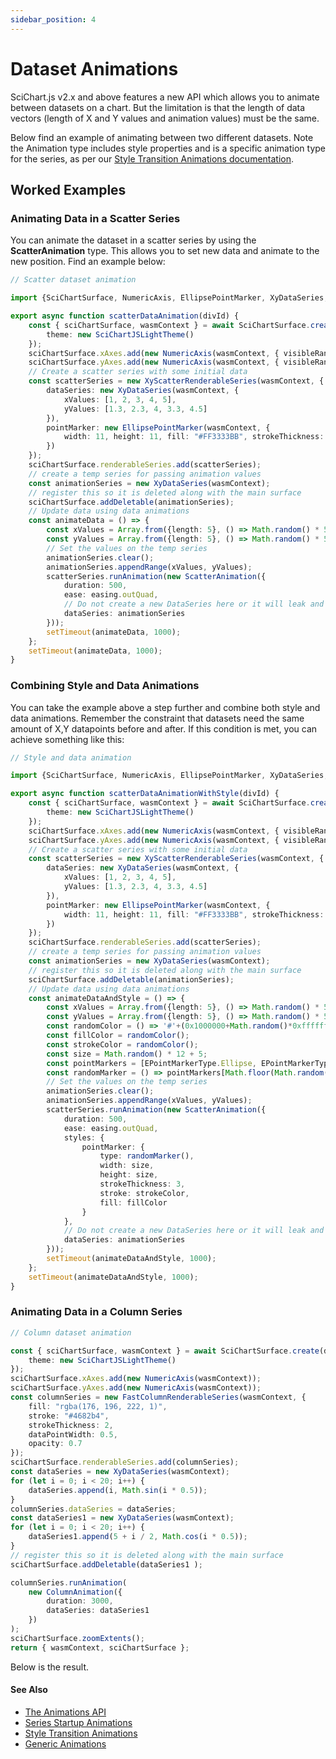 ```yaml
---
sidebar_position: 4
---
```


# Dataset Animations

SciChart.js v2.x and above features a new API which allows you to animate between datasets on a chart. But the limitation is that the length of data vectors (length of X and Y values and animation values) must be the same.

Below find an example of animating between two different datasets. Note the Animation type includes style properties and is a specific animation type for the series, as per our [Style Transition Animations documentation](/docs/2d-charts/animations-api/style-transition-animations).

## Worked Examples

### Animating Data in a Scatter Series

You can animate the dataset in a scatter series by using the **ScatterAnimation** type. This allows you to set new data and animate to the new position. Find an example below:

```ts
// Scatter dataset animation

import {SciChartSurface, NumericAxis, EllipsePointMarker, XyDataSeries, NumberRange, XyScatterRenderableSeries, SciChartJSLightTheme, ScatterAnimation, easing} from "scichart";

export async function scatterDataAnimation(divId) {
    const { sciChartSurface, wasmContext } = await SciChartSurface.create(divId, {
        theme: new SciChartJSLightTheme()
    });
    sciChartSurface.xAxes.add(new NumericAxis(wasmContext, { visibleRange: new NumberRange(0, 5) }));
    sciChartSurface.yAxes.add(new NumericAxis(wasmContext, { visibleRange: new NumberRange(0, 5) }));
    // Create a scatter series with some initial data
    const scatterSeries = new XyScatterRenderableSeries(wasmContext, {
        dataSeries: new XyDataSeries(wasmContext, {
            xValues: [1, 2, 3, 4, 5],
            yValues: [1.3, 2.3, 4, 3.3, 4.5]
        }),
        pointMarker: new EllipsePointMarker(wasmContext, {
            width: 11, height: 11, fill: "#FF3333BB", strokeThickness: 0
        })
    });
    sciChartSurface.renderableSeries.add(scatterSeries);
    // create a temp series for passing animation values
    const animationSeries = new XyDataSeries(wasmContext);
    // register this so it is deleted along with the main surface
    sciChartSurface.addDeletable(animationSeries);
    // Update data using data animations
    const animateData = () => {
        const xValues = Array.from({length: 5}, () => Math.random() * 5);
        const yValues = Array.from({length: 5}, () => Math.random() * 5);
        // Set the values on the temp series
        animationSeries.clear();
        animationSeries.appendRange(xValues, yValues);
        scatterSeries.runAnimation(new ScatterAnimation({
            duration: 500,
            ease: easing.outQuad,
            // Do not create a new DataSeries here or it will leak and eventually crash.
            dataSeries: animationSeries
        }));
        setTimeout(animateData, 1000);
    };
    setTimeout(animateData, 1000);
}
```

<CenteredImageWrapper
    src="/images/Animations-scatter-data-animation.gif"
/>

### Combining Style and Data Animations

You can take the example above a step further and combine both style and data animations. Remember the constraint that datasets need the same amount of X,Y datapoints before and after. If this condition is met, you can achieve something like this:

```ts
// Style and data animation

import {SciChartSurface, NumericAxis, EllipsePointMarker, XyDataSeries, NumberRange, XyScatterRenderableSeries, SciChartJSLightTheme, ScatterAnimation, easing, EPointMarkerType} from "scichart"

export async function scatterDataAnimationWithStyle(divId) {
    const { sciChartSurface, wasmContext } = await SciChartSurface.create(divId, {
        theme: new SciChartJSLightTheme()
    });
    sciChartSurface.xAxes.add(new NumericAxis(wasmContext, { visibleRange: new NumberRange(0, 5) }));
    sciChartSurface.yAxes.add(new NumericAxis(wasmContext, { visibleRange: new NumberRange(0, 5) }));
    // Create a scatter series with some initial data
    const scatterSeries = new XyScatterRenderableSeries(wasmContext, {
        dataSeries: new XyDataSeries(wasmContext, {
            xValues: [1, 2, 3, 4, 5],
            yValues: [1.3, 2.3, 4, 3.3, 4.5]
        }),
        pointMarker: new EllipsePointMarker(wasmContext, {
            width: 11, height: 11, fill: "#FF3333BB", strokeThickness: 0
        })
    });
    sciChartSurface.renderableSeries.add(scatterSeries);
    // create a temp series for passing animation values
    const animationSeries = new XyDataSeries(wasmContext);
    // register this so it is deleted along with the main surface
    sciChartSurface.addDeletable(animationSeries);
    // Update data using data animations
    const animateDataAndStyle = () => {
        const xValues = Array.from({length: 5}, () => Math.random() * 5);
        const yValues = Array.from({length: 5}, () => Math.random() * 5);
        const randomColor = () => '#'+(0x1000000+Math.random()*0xffffff).toString(16).substr(1,6);
        const fillColor = randomColor();
        const strokeColor = randomColor();
        const size = Math.random() * 12 + 5;
        const pointMarkers = [EPointMarkerType.Ellipse, EPointMarkerType.Triangle, EPointMarkerType.Square];
        const randomMarker = () => pointMarkers[Math.floor(Math.random() * 3)];
        // Set the values on the temp series
        animationSeries.clear();
        animationSeries.appendRange(xValues, yValues);
        scatterSeries.runAnimation(new ScatterAnimation({
            duration: 500,
            ease: easing.outQuad,
            styles: {
                pointMarker: {
                    type: randomMarker(),
                    width: size,
                    height: size,
                    strokeThickness: 3,
                    stroke: strokeColor,
                    fill: fillColor
                }
            },
            // Do not create a new DataSeries here or it will leak and eventually crash.
            dataSeries: animationSeries
        }));
        setTimeout(animateDataAndStyle, 1000);
    };
    setTimeout(animateDataAndStyle, 1000);
}
```

<CenteredImageWrapper
    src="/images/Animations-scatter-data-and-style-animation.gif"
/>

### Animating Data in a Column Series

```ts
// Column dataset animation

const { sciChartSurface, wasmContext } = await SciChartSurface.create(divElementId, {
    theme: new SciChartJSLightTheme()
});
sciChartSurface.xAxes.add(new NumericAxis(wasmContext));
sciChartSurface.yAxes.add(new NumericAxis(wasmContext));
const columnSeries = new FastColumnRenderableSeries(wasmContext, {
    fill: "rgba(176, 196, 222, 1)",
    stroke: "#4682b4",
    strokeThickness: 2,
    dataPointWidth: 0.5,
    opacity: 0.7
});
sciChartSurface.renderableSeries.add(columnSeries);
const dataSeries = new XyDataSeries(wasmContext);
for (let i = 0; i < 20; i++) {
    dataSeries.append(i, Math.sin(i * 0.5));
}
columnSeries.dataSeries = dataSeries;
const dataSeries1 = new XyDataSeries(wasmContext);
for (let i = 0; i < 20; i++) {
    dataSeries1.append(5 + i / 2, Math.cos(i * 0.5));
}
// register this so it is deleted along with the main surface
sciChartSurface.addDeletable(dataSeries1 );

columnSeries.runAnimation(
    new ColumnAnimation({
        duration: 3000,
        dataSeries: dataSeries1
    })
);
sciChartSurface.zoomExtents();
return { wasmContext, sciChartSurface };
```

Below is the result.

<CenteredImageWrapper 
    src="/images/Animations_Column_Data_Animation.gif"
/>

#### See Also

- [The Animations API](/docs/2d-charts/animations-api/animations-api-overview)
- [Series Startup Animations](/docs/2d-charts/animations-api/series-startup-animations)
- [Style Transition Animations](/docs/2d-charts/animations-api/style-transition-animations)
- [Generic Animations](/docs/2d-charts/animations-api/generic-animations)
